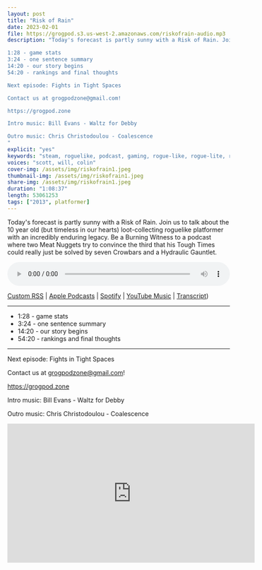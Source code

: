```yaml
---
layout: post
title: "Risk of Rain"
date: 2023-02-01
file: https://grogpod.s3.us-west-2.amazonaws.com/riskofrain-audio.mp3
description: "Today's forecast is partly sunny with a Risk of Rain. Join us to talk about the 10 year old (but timeless in our hearts) loot-collecting roguelike platformer with an incredibly enduring legacy. Be a Burning Witness to a podcast where two Meat Nuggets try to convince the third that his Tough Times could really just be solved by seven Crowbars and a Hydraulic Gauntlet.

1:28 - game stats
3:24 - one sentence summary
14:20 - our story begins
54:20 - rankings and final thoughts

Next episode: Fights in Tight Spaces

Contact us at grogpodzone@gmail.com!

https://grogpod.zone

Intro music: Bill Evans - Waltz for Debby

Outro music: Chris Christodoulou - Coalescence
"
explicit: "yes" 
keywords: "steam, roguelike, podcast, gaming, rogue-like, rogue-lite, roguelite"
voices: "scott, will, colin"
cover-img: /assets/img/riskofrain1.jpeg
thumbnail-img: /assets/img/riskofrain1.jpeg
share-img: /assets/img/riskofrain1.jpeg
duration: "1:08:37"
length: 53061253 
tags: ["2013", platformer]
---
```


Today's forecast is partly sunny with a Risk of Rain. Join us to talk about the 10 year old (but timeless in our hearts) loot-collecting roguelike platformer with an incredibly enduring legacy. Be a Burning Witness to a podcast where two Meat Nuggets try to convince the third that his Tough Times could really just be solved by seven Crowbars and a Hydraulic Gauntlet.

<div class="container">
  <audio controls style="width: 100%;">
    <source src="https://grogpod.s3.us-west-2.amazonaws.com/riskofrain-audio.mp3" type="audio/mpeg">
  </audio>
</div>

[Custom RSS](https://grogpod.zone/feed.xml) | [Apple Podcasts](https://podcasts.apple.com/us/podcast/risk-of-rain/id1650474911?i=1000597624239) | [Spotify](https://open.spotify.com/episode/0JmNCVVzXRfxq2EwzbDkvF) | [YouTube Music](https://www.youtube.com/playlist?list=PL-ShOmyMvd4jYFChE6tgj0JYG8RKK4xe0) | [Transcript](https://github.com/ScottBurger/going_rogue_podcast/blob/master/docs/transcripts/risk_of_rain.txt))

---

* 1:28 - game stats
* 3:24 - one sentence summary
* 14:20 - our story begins
* 54:20 - rankings and final thoughts

---

Next episode: Fights in Tight Spaces

Contact us at grogpodzone@gmail.com!

https://grogpod.zone

Intro music: Bill Evans - Waltz for Debby

Outro music: Chris Christodoulou - Coalescence

<div class="embed-responsive embed-responsive-16by9">
<iframe width="560" height="315" src="https://www.youtube.com/embed/QSw1On40ylA" title="YouTube video player" frameborder="0" allow="accelerometer; autoplay; clipboard-write; encrypted-media; gyroscope; picture-in-picture" allowfullscreen></iframe>
</div>

